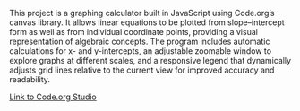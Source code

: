 This project is a graphing calculator built in JavaScript using Code.org’s canvas library. It allows linear equations to be plotted from slope–intercept form as well as from individual coordinate points, providing a visual representation of algebraic concepts. The program includes automatic calculations for x- and y-intercepts, an adjustable zoomable window to explore graphs at different scales, and a responsive legend that dynamically adjusts grid lines relative to the current view for improved accuracy and readability.

[Link to Code.org Studio](https://studio.code.org/projects/applab/zyffN-ngNzarKnWpCVcwyKy8vwZWMS4inPnjrQhjXs4)

